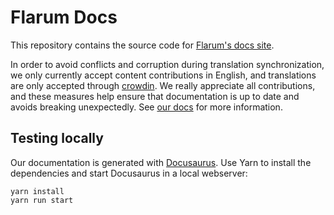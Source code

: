 # Flarum Docs

This repository contains the source code for [Flarum's docs site](https://docs.flarum.org).

In order to avoid conflicts and corruption during translation synchronization, we only currently accept content contributions in English, and translations are only accepted through [crowdin](https://crowdin.com/project/flarum-docs). We really appreciate all contributions, and these measures help ensure that documentation is up to date and avoids breaking unexpectedly. See [our docs](https://docs.flarum.org/contributing-docs-translations) for more information.

## Testing locally

Our documentation is generated with [Docusaurus](https://docusaurus.io/docs).
Use Yarn to install the dependencies and start Docusaurus in a local webserver:

    yarn install
    yarn run start
